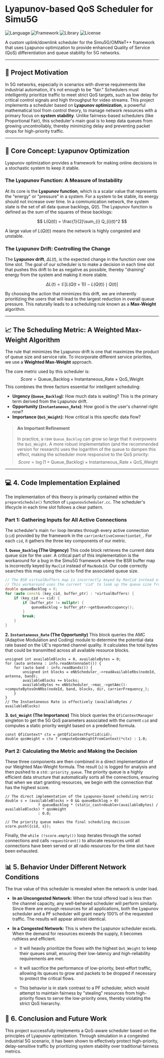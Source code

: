 
# Lyapunov-based QoS Scheduler for Simu5G

![Language](https://img.shields.io/badge/C%2B%2B-17-blue.svg)
![Framework](https://img.shields.io/badge/OMNeT%2B%2B-6.1-green.svg)
![Library](https://img.shields.io/badge/Simu5G-1.3.0-orange.svg)
![License](https://img.shields.io/badge/License-MIT-yellow.svg)

A custom uplink/downlink scheduler for the Simu5G/OMNeT++ framework that uses Lyapunov optimization to provide enhanced Quality of Service (QoS) differentiation and queue stability for 5G networks.

---

## 📖 Project Motivation

In 5G networks, especially in scenarios with diverse requirements like industrial automation, it's not enough to be "fair." Schedulers must intelligently prioritize traffic to meet strict QoS targets, such as low delay for critical control signals and high throughput for video streams. This project implements a scheduler based on **Lyapunov optimization**, a powerful mathematical tool from control theory, to manage network resources with a primary focus on **system stability**. Unlike fairness-based schedulers (like Proportional Fair), this scheduler's main goal is to keep data queues from growing uncontrollably, thereby minimizing delay and preventing packet drops for high-priority traffic.

---

## 🧠 Core Concept: Lyapunov Optimization

Lyapunov optimization provides a framework for making online decisions in a stochastic system to keep it stable.

### The Lyapunov Function: A Measure of Instability

At its core is the **Lyapunov function**, which is a scalar value that represents the "energy" or "pressure" in a system. For a system to be stable, its energy should not increase over time. In a communication network, the system state is the set of all data queue backlogs, $Q(t)$. The Lyapunov function is defined as the sum of the squares of these backlogs:

$$ L(Q(t)) = \frac{1}{2}\sum_{i} Q_{i}(t)^2 $$

A large value of $L(Q(t))$ means the network is highly congested and unstable.

### The Lyapunov Drift: Controlling the Change

The **Lyapunov drift**, $\Delta L(t)$, is the expected change in the function over one time slot. The goal of our scheduler is to make a decision in each time slot that pushes this drift to be as negative as possible, thereby "draining" energy from the system and making it more stable.

$$ \Delta L(t) = \mathbb{E}[L(Q(t+1)) - L(Q(t)) \mid Q(t)] $$

By choosing the action that minimizes this drift, we are inherently prioritizing the users that will lead to the largest reduction in overall queue pressure. This naturally leads to a scheduling rule known as a **Max-Weight** algorithm.

---

## 📈 The Scheduling Metric: A Weighted Max-Weight Algorithm

The rule that minimizes the Lyapunov drift is one that maximizes the product of queue size and service rate. To incorporate different service priorities, we use a **Weighted Max-Weight** approach.

The core metric used by this scheduler is:
$$  Score = \text{Queue\_Backlog} \times \text{Instantaneous\_Rate} \times \text{QoS\_Weight} $$
This combines the three factors essential for intelligent scheduling:
* **Urgency (`Queue_Backlog`)**: How much data is waiting? This is the primary term derived from the Lyapunov drift.
* **Opportunity (`Instantaneous_Rate`)**: How good is the user's channel right now?
* **Importance (`QoS_Weight`)**: How critical is this specific data flow?

> #### An Important Refinement
> In practice, a raw `Queue_Backlog` can grow so large that it overpowers the `QoS_Weight`. A more robust implementation (and the recommended version for research) uses the logarithm of the queue to dampen this effect, making the scheduler more responsive to the QoS priority: 
>  $$ Score= \log(1 + \text{Queue\_Backlog}) \times \text{Instantaneous\_Rate} \times \text{QoS\_Weight} $$

---



## 💻 4. Code Implementation Explained

The implementation of this theory is primarily contained within the `prepareSchedule()` function of `LyapunovScheduler.cc`. The scheduler's lifecycle in each time slot follows a clear pattern.

### Part 1: Gathering Inputs for All Active Connections

The scheduler's main `for` loop iterates through every active connection (`cid`) provided by the framework in the `carrierActiveConnectionSet_`. For each `cid`, it gathers the three key components of our metric.

**1. `Queue_Backlog` (The Urgency)**
This code block retrieves the current data queue size for the user. A critical part of this implementation is the workaround for a bug in the Simu5G framework where the BSR buffer map is incorrectly keyed by `MacCid` instead of `MacNodeId`. Our code correctly searches this map using the `cid` to find the associated queue size.

```cpp
// The BSR virtualBuffers map is incorrectly keyed by MacCid instead of MacNodeId.
// This workaround uses the current 'cid' to look up the queue size from the broken map.
double queueBacklog = 0;
for (auto const& [key_cid, buffer_ptr] : *virtualBuffers) {
    if (key_cid == cid) {
        if (buffer_ptr != nullptr) {
            queueBacklog = buffer_ptr->getQueueOccupancy();
        }
        break;
    }
}

```

**2. `Instantaneous_Rate` (The Opportunity)** This block queries the AMC (Adaptive Modulation and Coding) module to determine the potential data rate based on the UE's reported channel quality. It calculates the total bytes that could be transmitted across all available resource blocks.

```
unsigned int availableBlocks = 0, availableBytes = 0;
for (auto antenna : info.readAntennaSet()) {
    for (auto band : info.readBands()) {
        unsigned int blocks = eNbScheduler_->readAvailableRbs(nodeId, antenna, band);
        availableBlocks += blocks;
        availableBytes += eNbScheduler_->mac_->getAmc()->computeBytesOnNRbs(nodeId, band, blocks, dir, carrierFrequency_);
    }
}
// The Instantaneous Rate is effectively (availableBytes / availableBlocks)

```

**3. `QoS_Weight` (The Importance)** This block queries the `QfiContextManager` singleton to get the 5G QoS parameters associated with the current `cid` and computes a static priority weight based on a predefined formula.

```
const QfiContext* ctx = getQfiContextForCid(cid);
double qosWeight = ctx ? computeQosWeightFromContext(*ctx) : 1.0;

```

### Part 2: Calculating the Metric and Making the Decision

These three components are then combined in a direct implementation of our Weighted Max-Weight formula. The result (`s`) is logged for analysis and then pushed to a `std::priority_queue`. The priority queue is a highly efficient data structure that automatically sorts all the connections, ensuring that when we start granting resources, we begin with the connection that has the highest score.

```
// The direct implementation of the Lyapunov-based scheduling metric
double s = (availableBlocks > 0 && queueBacklog > 0)
               ? queueBacklog * (static_cast<double>(availableBytes) / availableBlocks) * qosWeight
               : 0.0;

// The priority queue makes the final scheduling decision
score.push({cid, s});

```

Finally, the `while (!score.empty())` loop iterates through the sorted connections and calls `requestGrant()` to allocate resources until all connections have been served or all radio resources for the time slot have been exhausted.

## 📊 5. Behavior Under Different Network Conditions

The true value of this scheduler is revealed when the network is under load.

-   **In an Uncongested Network:** When the total offered load is less than the channel capacity, any well-behaved scheduler will perform similarly. Since there are enough resources for all applications, both the Lyapunov scheduler and a PF scheduler will grant nearly 100% of the requested traffic. The results will appear almost identical.
    
-   **In a Congested Network:** This is where the Lyapunov scheduler excels. When the demand for resources exceeds the supply, it becomes ruthless and efficient.
    
    -   It will heavily prioritize the flows with the highest `QoS_Weight` to keep their queues small, ensuring their low-latency and high-reliability requirements are met.
        
    -   It will sacrifice the performance of low-priority, best-effort traffic, allowing its queues to grow and packets to be dropped if necessary to protect the critical flows.
        
    -   This behavior is in stark contrast to a PF scheduler, which would attempt to maintain fairness by "stealing" resources from high-priority flows to serve the low-priority ones, thereby violating the strict QoS hierarchy.
        

## 🚀 6. Conclusion and Future Work

This project successfully implements a QoS-aware scheduler based on the principles of Lyapunov optimization. Through simulation in a congested industrial 5G scenario, it has been shown to effectively protect high-priority, delay-sensitive traffic by prioritizing system stability over traditional fairness metrics.